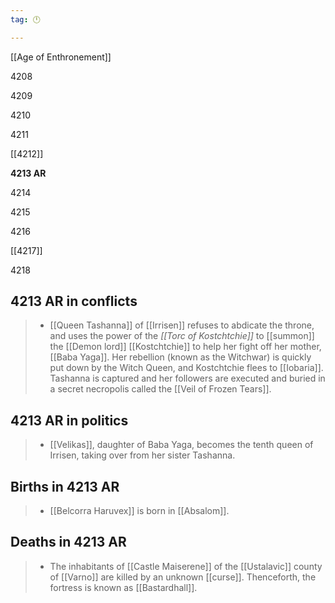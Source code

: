 ```yaml
---
tag: 🕛

---
```

[[Age of Enthronement]]


4208

4209

4210

4211

[[4212]]

**4213 AR**

4214

4215

4216

[[4217]]

4218



## 4213 AR in conflicts

>  - [[Queen Tashanna]] of [[Irrisen]] refuses to abdicate the throne, and uses the power of the *[[Torc of Kostchtchie]]* to [[summon]] the [[Demon lord]] [[Kostchtchie]] to help her fight off her mother, [[Baba Yaga]]. Her rebellion (known as the Witchwar) is quickly put down by the Witch Queen, and Kostchtchie flees to [[Iobaria]]. Tashanna is captured and her followers are executed and buried in a secret necropolis called the [[Veil of Frozen Tears]].


## 4213 AR in politics

>  - [[Velikas]], daughter of Baba Yaga, becomes the tenth queen of Irrisen, taking over from her sister Tashanna.


## Births in 4213 AR

>  - [[Belcorra Haruvex]] is born in [[Absalom]].


## Deaths in 4213 AR

>  - The inhabitants of [[Castle Maiserene]] of the [[Ustalavic]] county of [[Varno]] are killed by an unknown [[curse]]. Thenceforth, the fortress is known as [[Bastardhall]].






